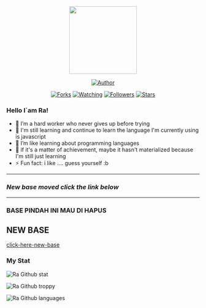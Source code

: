 ﻿﻿<p align="center">
<img src="https://i.ibb.co/cwKfKsv/IMG-20210519-202626.jpg" width="176" height="176"/>
</p>
<p align="center">
<a href="https://github.com/rayyreall"><img title="Author" src="https://img.shields.io/badge/Author-rayyreall-red.svg?style=for-the-badge&logo=github"></a>
</p>
<p align="center">
<a href="https://github.com/rayyreall/Whatsapp_Bot/network/members"><img title="Forks" src="https://img.shields.io/github/forks/rayyreall/Whatsapp_Bot?color=red&style=flat-square"></a>
<a href="https://github.com/rayyreall/Whatsapp_Bot/watchers"><img title="Watching" src="https://img.shields.io/github/watchers/rayyreall/Whatsapp_Bot?label=Watchers&color=blue&style=flat-square"></a>
<a href="https://github.com/rayyreall/Whatsapp_Bot"><img title="Followers" src="https://img.shields.io/github/followers/rayyreall?color=blue&style=flat-square"></a>
<a href="https://github.com/rayyreall/Whatsapp_Bot/stargazers/"><img title="Stars" src="https://img.shields.io/github/stars/rayyreall/Whatsapp_Bot?color=red&style=flat-square"></a>
</p>

### Hello I`am Ra!
- 🔭 I’m a hard worker who never gives up before trying
- 🌱 I'm still learning and continue to learn the language I'm currently using is javascript
- 👯 I’m like learning about programming languages
- 🥅 if it's a matter of achievement, maybe it hasn't materialized because I'm still just learning
- ⚡ Fun fact: i like .... guess yourself :b

---

### *_New base moved click the link below_*

---
### BASE PINDAH INI MAU DI HAPUS
## NEW BASE
[click-here-new-base](https://github.com/rayyreall/Bot-Whatsapp)

### My Stat
![Ra Github stat](https://github-readme-stats.vercel.app/api?username=rayyreall&theme=midnight-purple&show_icons=true) 

![Ra Github troppy](https://github-profile-trophy.vercel.app/?username=ryo-ma&theme=monokai)

![Ra Github languages](https://github-readme-stats.vercel.app/api/top-langs/?username=rayyreall&theme=tokyonight)
